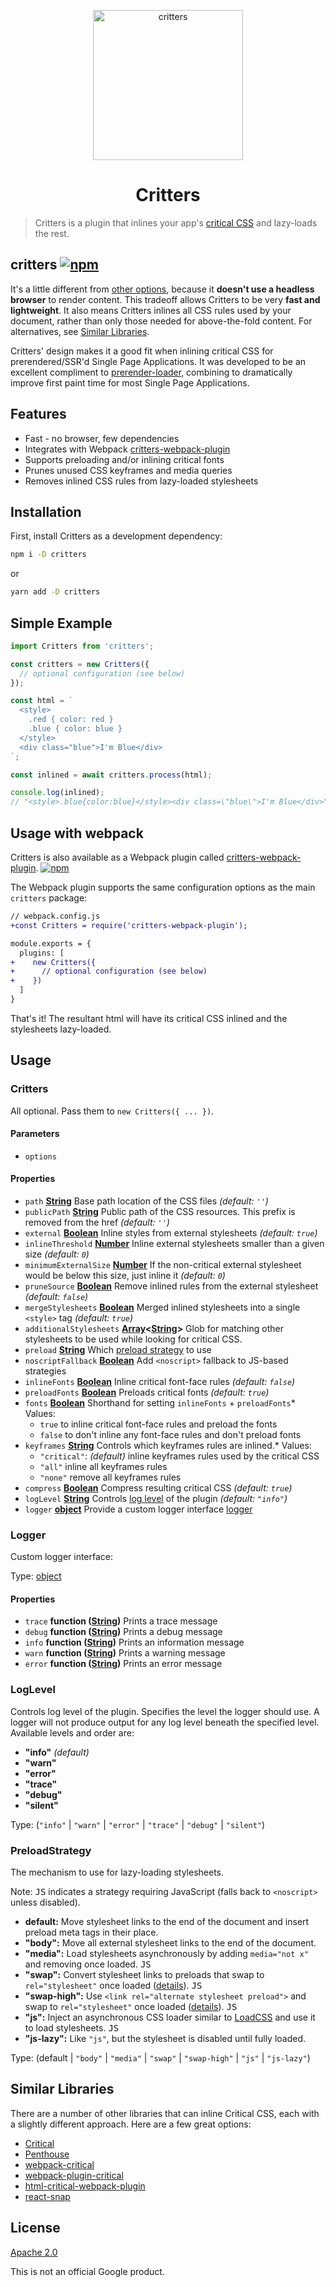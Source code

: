 <p align="center">
  <img src="https://i.imgur.com/J0jv1Sz.png" width="240" height="240" alt="critters">
  <h1 align="center">Critters</h1>
</p>

> Critters is a plugin that inlines your app's [critical CSS] and lazy-loads the rest.

## critters [![npm](https://img.shields.io/npm/v/critters.svg)](https://www.npmjs.org/package/critters)

It's a little different from [other options](#similar-libraries), because it **doesn't use a headless browser** to render content. This tradeoff allows Critters to be very **fast and lightweight**. It also means Critters inlines all CSS rules used by your document, rather than only those needed for above-the-fold content. For alternatives, see [Similar Libraries](#similar-libraries).

Critters' design makes it a good fit when inlining critical CSS for prerendered/SSR'd Single Page Applications. It was developed to be an excellent compliment to [prerender-loader](https://github.com/GoogleChromeLabs/prerender-loader), combining to dramatically improve first paint time for most Single Page Applications.

## Features

*   Fast - no browser, few dependencies
*   Integrates with Webpack [critters-webpack-plugin]
*   Supports preloading and/or inlining critical fonts
*   Prunes unused CSS keyframes and media queries
*   Removes inlined CSS rules from lazy-loaded stylesheets

## Installation

First, install Critters as a development dependency:

```sh
npm i -D critters
```

or

```sh
yarn add -D critters
```

## Simple Example

```js
import Critters from 'critters';

const critters = new Critters({
  // optional configuration (see below)
});

const html = `
  <style>
    .red { color: red }
    .blue { color: blue }
  </style>
  <div class="blue">I'm Blue</div>
`;

const inlined = await critters.process(html);

console.log(inlined);
// "<style>.blue{color:blue}</style><div class=\"blue\">I'm Blue</div>"
```

## Usage with webpack

Critters is also available as a Webpack plugin called [critters-webpack-plugin](https://www.npmjs.org/package/critters-webpack-plugin). [![npm](https://img.shields.io/npm/v/critters-webpack-plugin.svg)](https://www.npmjs.org/package/critters-webpack-plugin)

The Webpack plugin supports the same configuration options as the main `critters` package:

```diff
// webpack.config.js
+const Critters = require('critters-webpack-plugin');

module.exports = {
  plugins: [
+    new Critters({
+      // optional configuration (see below)
+    })
  ]
}
```

That's it! The resultant html will have its critical CSS inlined and the stylesheets lazy-loaded.

## Usage

<!-- Generated by documentation.js. Update this documentation by updating the source code. -->

### Critters

All optional. Pass them to `new Critters({ ... })`.

#### Parameters

*   `options`  

#### Properties

*   `path` **[String](https://developer.mozilla.org/docs/Web/JavaScript/Reference/Global_Objects/String)** Base path location of the CSS files *(default: `''`)*
*   `publicPath` **[String](https://developer.mozilla.org/docs/Web/JavaScript/Reference/Global_Objects/String)** Public path of the CSS resources. This prefix is removed from the href *(default: `''`)*
*   `external` **[Boolean](https://developer.mozilla.org/docs/Web/JavaScript/Reference/Global_Objects/Boolean)** Inline styles from external stylesheets *(default: `true`)*
*   `inlineThreshold` **[Number](https://developer.mozilla.org/docs/Web/JavaScript/Reference/Global_Objects/Number)** Inline external stylesheets smaller than a given size *(default: `0`)*
*   `minimumExternalSize` **[Number](https://developer.mozilla.org/docs/Web/JavaScript/Reference/Global_Objects/Number)** If the non-critical external stylesheet would be below this size, just inline it *(default: `0`)*
*   `pruneSource` **[Boolean](https://developer.mozilla.org/docs/Web/JavaScript/Reference/Global_Objects/Boolean)** Remove inlined rules from the external stylesheet *(default: `false`)*
*   `mergeStylesheets` **[Boolean](https://developer.mozilla.org/docs/Web/JavaScript/Reference/Global_Objects/Boolean)** Merged inlined stylesheets into a single `<style>` tag *(default: `true`)*
*   `additionalStylesheets` **[Array](https://developer.mozilla.org/docs/Web/JavaScript/Reference/Global_Objects/Array)<[String](https://developer.mozilla.org/docs/Web/JavaScript/Reference/Global_Objects/String)>** Glob for matching other stylesheets to be used while looking for critical CSS.
*   `preload` **[String](https://developer.mozilla.org/docs/Web/JavaScript/Reference/Global_Objects/String)** Which [preload strategy](#preloadstrategy) to use
*   `noscriptFallback` **[Boolean](https://developer.mozilla.org/docs/Web/JavaScript/Reference/Global_Objects/Boolean)** Add `<noscript>` fallback to JS-based strategies
*   `inlineFonts` **[Boolean](https://developer.mozilla.org/docs/Web/JavaScript/Reference/Global_Objects/Boolean)** Inline critical font-face rules *(default: `false`)*
*   `preloadFonts` **[Boolean](https://developer.mozilla.org/docs/Web/JavaScript/Reference/Global_Objects/Boolean)** Preloads critical fonts *(default: `true`)*
*   `fonts` **[Boolean](https://developer.mozilla.org/docs/Web/JavaScript/Reference/Global_Objects/Boolean)** Shorthand for setting `inlineFonts` + `preloadFonts`*   Values:
    *   `true` to inline critical font-face rules and preload the fonts
    *   `false` to don't inline any font-face rules and don't preload fonts
*   `keyframes` **[String](https://developer.mozilla.org/docs/Web/JavaScript/Reference/Global_Objects/String)** Controls which keyframes rules are inlined.*   Values:
    *   `"critical"`: *(default)* inline keyframes rules used by the critical CSS
    *   `"all"` inline all keyframes rules
    *   `"none"` remove all keyframes rules
*   `compress` **[Boolean](https://developer.mozilla.org/docs/Web/JavaScript/Reference/Global_Objects/Boolean)** Compress resulting critical CSS *(default: `true`)*
*   `logLevel` **[String](https://developer.mozilla.org/docs/Web/JavaScript/Reference/Global_Objects/String)** Controls [log level](#loglevel) of the plugin *(default: `"info"`)*
*   `logger` **[object](https://developer.mozilla.org/docs/Web/JavaScript/Reference/Global_Objects/Object)** Provide a custom logger interface [logger](#logger)

### Logger

Custom logger interface:

Type: [object](https://developer.mozilla.org/docs/Web/JavaScript/Reference/Global_Objects/Object)

#### Properties

*   `trace` **function ([String](https://developer.mozilla.org/docs/Web/JavaScript/Reference/Global_Objects/String))** Prints a trace message
*   `debug` **function ([String](https://developer.mozilla.org/docs/Web/JavaScript/Reference/Global_Objects/String))** Prints a debug message
*   `info` **function ([String](https://developer.mozilla.org/docs/Web/JavaScript/Reference/Global_Objects/String))** Prints an information message
*   `warn` **function ([String](https://developer.mozilla.org/docs/Web/JavaScript/Reference/Global_Objects/String))** Prints a warning message
*   `error` **function ([String](https://developer.mozilla.org/docs/Web/JavaScript/Reference/Global_Objects/String))** Prints an error message

### LogLevel

Controls log level of the plugin. Specifies the level the logger should use. A logger will
not produce output for any log level beneath the specified level. Available levels and order
are:

*   **"info"** *(default)*
*   **"warn"**
*   **"error"**
*   **"trace"**
*   **"debug"**
*   **"silent"**

Type: (`"info"` | `"warn"` | `"error"` | `"trace"` | `"debug"` | `"silent"`)

### PreloadStrategy

The mechanism to use for lazy-loading stylesheets.

Note: <kbd>JS</kbd> indicates a strategy requiring JavaScript (falls back to `<noscript>` unless disabled).

*   **default:** Move stylesheet links to the end of the document and insert preload meta tags in their place.
*   **"body":** Move all external stylesheet links to the end of the document.
*   **"media":** Load stylesheets asynchronously by adding `media="not x"` and removing once loaded. <kbd>JS</kbd>
*   **"swap":** Convert stylesheet links to preloads that swap to `rel="stylesheet"` once loaded ([details](https://www.filamentgroup.com/lab/load-css-simpler/#the-code)). <kbd>JS</kbd>
*   **"swap-high":** Use `<link rel="alternate stylesheet preload">` and swap to `rel="stylesheet"` once loaded ([details](http://filamentgroup.github.io/loadCSS/test/new-high.html)). <kbd>JS</kbd>
*   **"js":** Inject an asynchronous CSS loader similar to [LoadCSS](https://github.com/filamentgroup/loadCSS) and use it to load stylesheets. <kbd>JS</kbd>
*   **"js-lazy":** Like `"js"`, but the stylesheet is disabled until fully loaded.

Type: (default | `"body"` | `"media"` | `"swap"` | `"swap-high"` | `"js"` | `"js-lazy"`)

## Similar Libraries

There are a number of other libraries that can inline Critical CSS, each with a slightly different approach. Here are a few great options:

*   [Critical](https://github.com/addyosmani/critical)
*   [Penthouse](https://github.com/pocketjoso/penthouse)
*   [webpack-critical](https://github.com/lukeed/webpack-critical)
*   [webpack-plugin-critical](https://github.com/nrwl/webpack-plugin-critical)
*   [html-critical-webpack-plugin](https://github.com/anthonygore/html-critical-webpack-plugin)
*   [react-snap](https://github.com/stereobooster/react-snap)

## License

[Apache 2.0](LICENSE)

This is not an official Google product.

[critters-webpack-plugin]: https://github.com/GoogleChromeLabs/critters/tree/main/packages/critters-webpack-plugin

[critical css]: https://www.smashingmagazine.com/2015/08/understanding-critical-css/

[html-webpack-plugin]: https://github.com/jantimon/html-webpack-plugin
